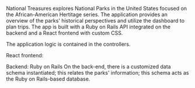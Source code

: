 National Treasures explores National Parks in the United States focused on the African-American Hertitage series. The application provides an overview of the parks' historical perspectives and utilize the dashboard to plan trips. The app is built with a Ruby on Rails API integrated on the backend and a React frontend with custom CSS.

The application logic is contained in the controllers.

React frontend:

Backend: Ruby on Rails
On the back-end, there is a customized data schema instantiated; this relates the parks' information; this schema acts as the Ruby on Rails-based database.
